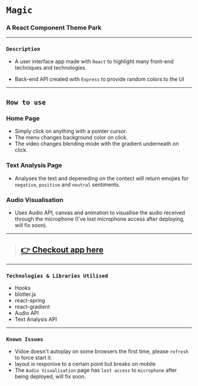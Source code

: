 # `Magic`

### A React Component Theme Park

---

### `Description`

- A user interface app made with `React` to highlight many front-end techniques and technologies.

- Back-end API created with `Express` to provide random colors to the UI

---

## `How to use`

### Home Page

- Simply click on anything with a pointer cursor.
- The menu changes background color on click.
- The video changes blending mode with the gradient underneath on click.

### Text Analysis Page

- Analyses the text and depeneding on the contect will return emojies for `negative`, `positive` and `neutral` sentiments.

### Audio Visualisation

- Uses Audio API, canvas and animation to visuallise the audio received through the microphone (I've lost microphone access after deploying, will fix soon).

---

> ## [👉 Checkout app here](http://magic-park-bam.surge.sh/)

---

### `Technologies & Libraries Utilised`

- Hooks
- blotter.js
- react-spring
- react-gradient
- Audio API
- Text Analysis API

---

### `Known Issues`

- Vidoe doesn't autoplay on some browsers the first time, please `refresh` to force start it.
- layout is responive to a certain point but breaks on mobile
- The `Audio Visualisation` page has `lost access` to `microphone` after being deployed, will fix soon.
